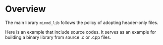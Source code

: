 # Overview

The main library `minmd_lib` follows the policy of adopting header-only files.

Here is an example that include source codes.
It serves as an example for building a binary library from source .c or .cpp files.



